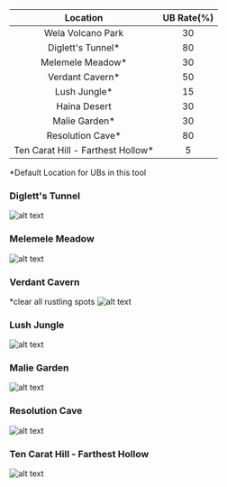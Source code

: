 |             Location              | UB Rate(%) |
| :-------------------------------: | :--------: |
|         Wela Volcano Park         |     30     |
|         Diglett's Tunnel*         |     80     |
|         Melemele Meadow*          |     30     |
|          Verdant Cavern*          |     50     |
|           Lush Jungle*            |     15     |
|           Haina Desert            |     30     |
|           Malie Garden*           |     30     |
|         Resolution Cave*          |     80     |
| Ten Carat Hill - Farthest Hollow* |     5      |

*Default Location for UBs in this tool

### Diglett's Tunnel
![alt text](http://i.imgur.com/9eWtrck.png "Diglett's Tunnel")

### Melemele Meadow
![alt text](http://i.imgur.com/AQxWRJN.png "Melemele Meadow")

### Verdant Cavern
*clear all rustling spots
![alt text](http://i.imgur.com/wFrDx9o.png "Verdant Cavern")

### Lush Jungle
![alt text](http://i.imgur.com/5QxtDsI.png "Lush Jungle")

### Malie Garden
![alt text](http://i.imgur.com/W96QNgP.png "Malie Garden")

### Resolution Cave
![alt text](http://i.imgur.com/7jhmGQ6.png "Resolution Cave")

### Ten Carat Hill - Farthest Hollow
![alt text](http://i.imgur.com/mBfrw8a.png "Ten Carat Hill - Farthest Hollow")